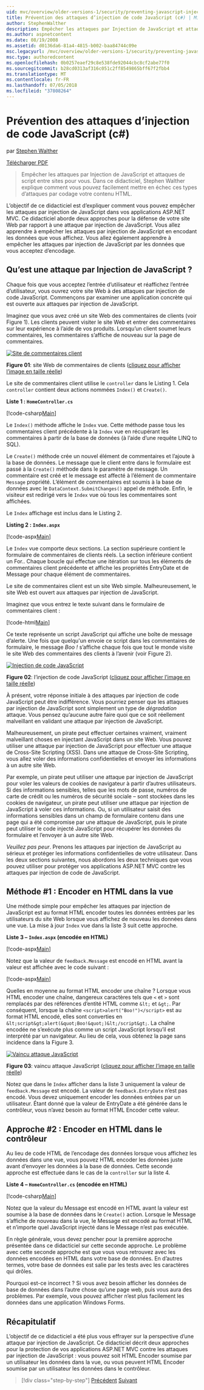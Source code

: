 ```yaml
---
uid: mvc/overview/older-versions-1/security/preventing-javascript-injection-attacks-cs
title: Prévention des attaques d’injection de code JavaScript (c#) | Microsoft Docs
author: StephenWalther
description: Empêcher les attaques par Injection de JavaScript et attaques de script entre sites pour vous. Dans ce didacticiel, Stephen Walther explique comment vous pouvez facilement de...
ms.author: aspnetcontent
ms.date: 08/19/2008
ms.assetid: d0136da6-81a4-4815-b002-baa84744c09e
msc.legacyurl: /mvc/overview/older-versions-1/security/preventing-javascript-injection-attacks-cs
msc.type: authoredcontent
ms.openlocfilehash: 0b0257eaef29c8e538fde92044cbc8cf2abe77f0
ms.sourcegitcommit: b28cd0313af316c051c2ff8549865bff67f2fbb4
ms.translationtype: MT
ms.contentlocale: fr-FR
ms.lasthandoff: 07/05/2018
ms.locfileid: "37808264"
---
```

<a name="preventing-javascript-injection-attacks-c"></a>Prévention des attaques d’injection de code JavaScript (c#)
====================
par [Stephen Walther](https://github.com/StephenWalther)

[Télécharger PDF](http://download.microsoft.com/download/8/4/8/84843d8d-1575-426c-bcb5-9d0c42e51416/ASPNET_MVC_Tutorial_06_CS.pdf)

> Empêcher les attaques par Injection de JavaScript et attaques de script entre sites pour vous. Dans ce didacticiel, Stephen Walther explique comment vous pouvez facilement mettre en échec ces types d’attaques par codage votre contenu HTML.


L’objectif de ce didacticiel est d’expliquer comment vous pouvez empêcher les attaques par injection de JavaScript dans vos applications ASP.NET MVC. Ce didacticiel aborde deux approches pour la défense de votre site Web par rapport à une attaque par injection de JavaScript. Vous allez apprendre à empêcher les attaques par injection de JavaScript en encodant les données que vous affichez. Vous allez également apprendre à empêcher les attaques par injection de JavaScript par les données que vous acceptez d’encodage.

## <a name="what-is-a-javascript-injection-attack"></a>Qu’est une attaque par Injection de JavaScript ?

Chaque fois que vous acceptez l’entrée d’utilisateur et réaffichez l’entrée d’utilisateur, vous ouvrez votre site Web à des attaques par injection de code JavaScript. Commençons par examiner une application concrète qui est ouverte aux attaques par injection de JavaScript.

Imaginez que vous avez créé un site Web des commentaires de clients (voir Figure 1). Les clients peuvent visiter le site Web et entrer des commentaires sur leur expérience à l’aide de vos produits. Lorsqu’un client soumet leurs commentaires, les commentaires s’affiche de nouveau sur la page de commentaires.


[![Site de commentaires client](preventing-javascript-injection-attacks-cs/_static/image2.png)](preventing-javascript-injection-attacks-cs/_static/image1.png)

**Figure 01**: site Web de commentaires de clients ([cliquez pour afficher l’image en taille réelle](preventing-javascript-injection-attacks-cs/_static/image3.png))


Le site de commentaires client utilise le `controller` dans le Listing 1. Cela `controller` contient deux actions nommées `Index()` et `Create()`.

**Liste 1 : `HomeController.cs`**

[!code-csharp[Main](preventing-javascript-injection-attacks-cs/samples/sample1.cs)]

Le `Index()` méthode affiche le `Index` vue. Cette méthode passe tous les commentaires client précédente à la `Index` vue en récupérant les commentaires à partir de la base de données (à l’aide d’une requête LINQ to SQL).

Le `Create()` méthode crée un nouvel élément de commentaires et l’ajoute à la base de données. Le message que le client entre dans le formulaire est passé à la `Create()` méthode dans le paramètre de message. Un commentaire est créé et le message est affecté à l’élément de commentaire `Message` propriété. L’élément de commentaires est soumis à la base de données avec le `DataContext.SubmitChanges()` appel de méthode. Enfin, le visiteur est redirigé vers le `Index` vue où tous les commentaires sont affichées.

Le `Index` affichage est inclus dans le Listing 2.

**Listing 2 : `Index.aspx`**

[!code-aspx[Main](preventing-javascript-injection-attacks-cs/samples/sample2.aspx)]

Le `Index` vue comporte deux sections. La section supérieure contient le formulaire de commentaires de clients réels. La section inférieure contient un For.. Chaque boucle qui effectue une itération sur tous les éléments de commentaires client précédente et affiche les propriétés EntryDate et de Message pour chaque élément de commentaires.

Le site de commentaires client est un site Web simple. Malheureusement, le site Web est ouvert aux attaques par injection de JavaScript.

Imaginez que vous entrez le texte suivant dans le formulaire de commentaires client :

[!code-html[Main](preventing-javascript-injection-attacks-cs/samples/sample3.html)]

Ce texte représente un script JavaScript qui affiche une boîte de message d’alerte. Une fois que quelqu'un envoie ce script dans les commentaires de formulaire, le message <em>Boo !</em> s’affiche chaque fois que tout le monde visite le site Web des commentaires des clients à l’avenir (voir Figure 2).


[![Injection de code JavaScript](preventing-javascript-injection-attacks-cs/_static/image5.png)](preventing-javascript-injection-attacks-cs/_static/image4.png)

**Figure 02**: l’injection de code JavaScript ([cliquez pour afficher l’image en taille réelle](preventing-javascript-injection-attacks-cs/_static/image6.png))


À présent, votre réponse initiale à des attaques par injection de code JavaScript peut être indifférence. Vous pourriez penser que les attaques par injection de JavaScript sont simplement un type de *dégradation* attaque. Vous pensez qu’aucune autre faire quoi que ce soit réellement malveillant en validant une attaque par injection de JavaScript.

Malheureusement, un pirate peut effectuer certaines vraiment, vraiment malveillant choses en injectant JavaScript dans un site Web. Vous pouvez utiliser une attaque par injection de JavaScript pour effectuer une attaque de Cross-Site Scripting (XSS). Dans une attaque de Cross-Site Scripting, vous allez voler des informations confidentielles et envoyer les informations à un autre site Web.

Par exemple, un pirate peut utiliser une attaque par injection de JavaScript pour voler les valeurs de cookies de navigateur à partir d’autres utilisateurs. Si des informations sensibles, telles que les mots de passe, numéros de carte de crédit ou les numéros de sécurité sociale – sont stockées dans les cookies de navigateur, un pirate peut utiliser une attaque par injection de JavaScript à voler ces informations. Ou, si un utilisateur saisit des informations sensibles dans un champ de formulaire contenu dans une page qui a été compromise par une attaque de JavaScript, puis le pirate peut utiliser le code injecté JavaScript pour récupérer les données du formulaire et l’envoyer à un autre site Web.

*Veuillez pas peur*. Prenons les attaques par injection de JavaScript au sérieux et protéger les informations confidentielles de votre utilisateur. Dans les deux sections suivantes, nous abordons les deux techniques que vous pouvez utiliser pour protéger vos applications ASP.NET MVC contre les attaques par injection de code de JavaScript.

## <a name="approach-1-html-encode-in-the-view"></a>Méthode #1 : Encoder en HTML dans la vue

Une méthode simple pour empêcher les attaques par injection de JavaScript est au format HTML encoder toutes les données entrées par les utilisateurs du site Web lorsque vous affichez de nouveau les données dans une vue. La mise à jour `Index` vue dans la liste 3 suit cette approche.

**Liste 3 – `Index.aspx` (encodée en HTML)**

[!code-aspx[Main](preventing-javascript-injection-attacks-cs/samples/sample4.aspx)]

Notez que la valeur de `feedback.Message` est encodé en HTML avant la valeur est affichée avec le code suivant :

[!code-aspx[Main](preventing-javascript-injection-attacks-cs/samples/sample5.aspx)]

Quelles en moyenne au format HTML encoder une chaîne ? Lorsque vous HTML encoder une chaîne, dangereux caractères tels que `<` et `>` sont remplacés par des références d’entité HTML comme `&lt;` et `&gt;`. Par conséquent, lorsque la chaîne `<script>alert("Boo!")</script>` est au format HTML encodé, elles sont converties en `&lt;script&gt;alert(&quot;Boo!&quot;)&lt;/script&gt;`. La chaîne encodée ne s’exécute plus comme un script JavaScript lorsqu’il est interprété par un navigateur. Au lieu de cela, vous obtenez la page sans incidence dans la Figure 3.


[![Vaincu attaque JavaScript](preventing-javascript-injection-attacks-cs/_static/image8.png)](preventing-javascript-injection-attacks-cs/_static/image7.png)

**Figure 03**: vaincu attaque JavaScript ([cliquez pour afficher l’image en taille réelle](preventing-javascript-injection-attacks-cs/_static/image9.png))


Notez que dans le `Index` afficher dans la liste 3 uniquement la valeur de `feedback.Message` est encodé. La valeur de `feedback.EntryDate` n’est pas encodé. Vous devez uniquement encoder les données entrées par un utilisateur. Étant donné que la valeur de EntryDate a été générée dans le contrôleur, vous n’avez besoin au format HTML Encoder cette valeur.

## <a name="approach-2-html-encode-in-the-controller"></a>Approche #2 : Encoder en HTML dans le contrôleur

Au lieu de code HTML de l’encodage des données lorsque vous affichez les données dans une vue, vous pouvez HTML encoder les données juste avant d’envoyer les données à la base de données. Cette seconde approche est effectuée dans le cas de la `controller` sur la liste 4.

**Liste 4 – `HomeController.cs` (encodée en HTML)**

[!code-csharp[Main](preventing-javascript-injection-attacks-cs/samples/sample6.cs)]

Notez que la valeur du Message est encodé en HTML avant la valeur est soumise à la base de données dans le `Create()` action. Lorsque le Message s’affiche de nouveau dans la vue, le Message est encodé au format HTML et n’importe quel JavaScript injecté dans le Message n’est pas exécutée.

En règle générale, vous devez pencher pour la première approche présentée dans ce didacticiel sur cette seconde approche. Le problème avec cette seconde approche est que vous vous retrouvez avec les données encodées en HTML dans votre base de données. En d’autres termes, votre base de données est salie par les tests avec les caractères qui drôles.

Pourquoi est-ce incorrect ? Si vous avez besoin afficher les données de base de données dans l’autre chose qu’une page web, puis vous aura des problèmes. Par exemple, vous pouvez afficher n’est plus facilement les données dans une application Windows Forms.

## <a name="summary"></a>Récapitulatif

L’objectif de ce didacticiel a été plus vous effrayer sur la perspective d’une attaque par injection de JavaScript. Ce didacticiel décrit deux approches pour la protection de vos applications ASP.NET MVC contre les attaques par injection de JavaScript : vous pouvez soit HTML Encoder soumise par un utilisateur les données dans la vue, ou vous peuvent HTML Encoder soumise par un utilisateur les données dans le contrôleur.

> [!div class="step-by-step"]
> [Précédent](authenticating-users-with-windows-authentication-cs.md)
> [Suivant](authenticating-users-with-forms-authentication-vb.md)
